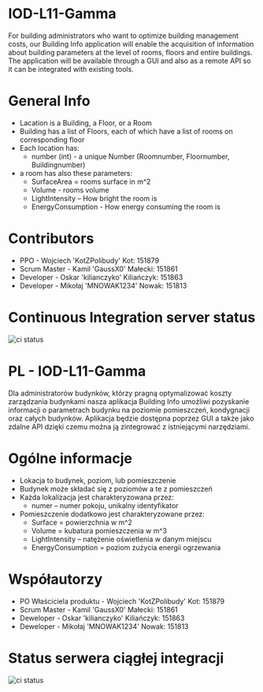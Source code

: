 # IOD-L11-Gamma
For building administrators who want to optimize building management costs, our Building Info application will enable the acquisition of information about building parameters at the level of rooms, floors and entire buildings. The application will be available through a GUI and also as a remote API so it can be integrated with existing tools.

# General Info
- Lacation is a Building, a Floor, or a Room
- Building has a list of Floors, each of which have a list of rooms on corresponding floor 
- Each location has:
   * number (int) - a unique Number (Roomnumber, Floornumber, Buildingnumber)
- a room has also these parameters:
   * SurfaceArea = rooms surface in m^2
   * Volume - rooms volume
   * LightIntensity – How bright the room is
   * EnergyConsumption - How energy consuming the room is

# Contributors

- PPO - Wojciech 'KotZPolibudy' Kot: 151879
- Scrum Master - Kamil 'GaussX0' Małecki: 151861
- Developer - Oskar 'kilianczyko' Kiliańczyk: 151863 
- Developer - Mikołaj 'MNOWAK1234' Nowak: 151813

# Continuous Integration server status
![ci status](https://github.com/KotZPolibudy/IOD-L11-Gamma/actions/workflows/ci.yml/badge.svg)



# PL - IOD-L11-Gamma
Dla administratorów budynków, którzy pragną optymalizować koszty zarządzania budynkami  nasza aplikacja Building Info umożliwi pozyskanie informacji o parametrach budynku na poziomie pomieszczeń, kondygnacji oraz całych budynków. Aplikacja będzie dostępna poprzez GUI a także jako zdalne API dzięki czemu można ją zintegrować z istniejącymi narzędziami.

# Ogólne informacje
- Lokacja to budynek, poziom, lub pomieszczenie
- Budynek może składać się z poziomów a te z pomieszczeń
- Każda lokalizacja jest charakteryzowana przez:
  * numer – numer pokoju, unikalny identyfikator
- Pomieszczenie dodatkowo jest charakteryzowane przez:
  * Surface = powierzchnia w m^2
  * Volume = kubatura pomieszczenia w m^3
  * LightIntensity – natężenie oświetlenia w danym miejscu
  * EnergyConsumption = poziom zużycia energii ogrzewania


# Współautorzy

- PO Właściciela produktu - Wojciech 'KotZPolibudy' Kot: 151879
- Scrum Master - Kamil 'GaussX0' Małecki: 151861
- Deweloper - Oskar 'kilianczyko' Kiliańczyk: 151863
- Deweloper - Mikołaj 'MNOWAK1234' Nowak: 151813

# Status serwera ciągłej integracji
![ci status](https://github.com/KotZPolibudy/IOD-L11-Gamma/actions/workflows/ci.yml/badge.svg)
